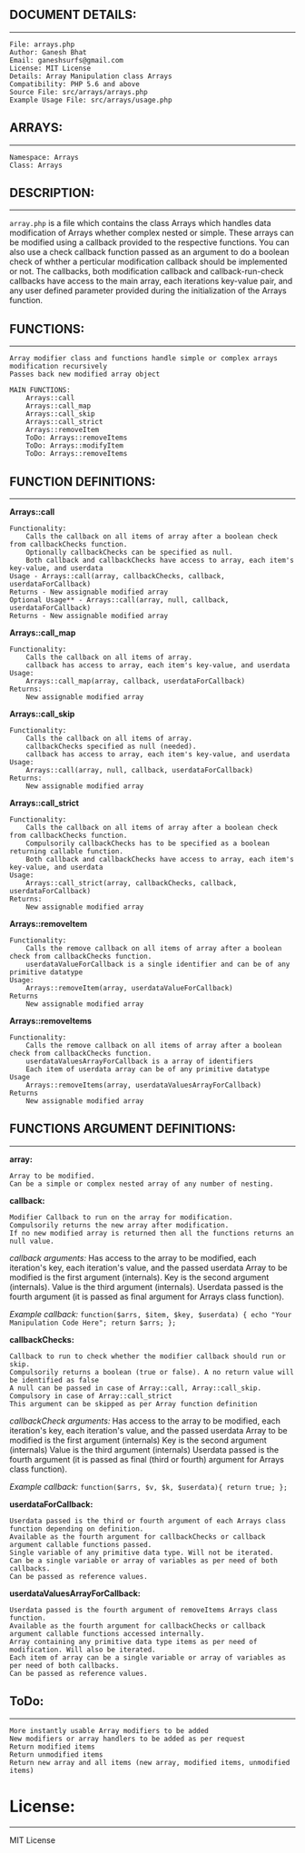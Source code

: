 ## DOCUMENT DETAILS:
--------------------

    File: arrays.php
    Author: Ganesh Bhat
    Email: ganeshsurfs@gmail.com 
    License: MIT License
    Details: Array Manipulation class Arrays
    Compatibility: PHP 5.6 and above
    Source File: src/arrays/arrays.php
    Example Usage File: src/arrays/usage.php


## ARRAYS:
---------

    Namespace: Arrays
    Class: Arrays


## DESCRIPTION:
---------------

`array.php` is a file which contains the class Arrays which handles data modification of Arrays whether complex nested or simple. These arrays can be modified using a callback provided to the respective functions. You can also use a check callback function passed as an argument to do a boolean check of whther a perticular modification callback should be implemented or not. The callbacks, both modification callback and callback-run-check callbacks have access to the main array, each iterations key-value pair, and any user defined parameter provided during the initialization of the Arrays function.  


## FUNCTIONS: 
-------------

    Array modifier class and functions handle simple or complex arrays modification recursively
    Passes back new modified array object
        
    MAIN FUNCTIONS: 
        Arrays::call
        Arrays::call_map
        Arrays::call_skip
        Arrays::call_strict
        Arrays::removeItem
        ToDo: Arrays::removeItems
        ToDo: Arrays::modifyItem
        ToDo: Arrays::removeItems


## FUNCTION DEFINITIONS:
------------------------


**Arrays::call**

    Functionality: 
        Calls the callback on all items of array after a boolean check from callbackChecks function. 
        Optionally callbackChecks can be specified as null. 
        Both callback and callbackChecks have access to array, each item's key-value, and userdata
    Usage - Arrays::call(array, callbackChecks, callback, userdataForCallback)
    Returns - New assignable modified array
    Optional Usage** - Arrays::call(array, null, callback, userdataForCallback)
    Returns - New assignable modified array


**Arrays::call_map**

    Functionality: 
        Calls the callback on all items of array. 
        callback has access to array, each item's key-value, and userdata
    Usage:
        Arrays::call_map(array, callback, userdataForCallback)
    Returns: 
        New assignable modified array
      
        
**Arrays::call_skip**

    Functionality: 
        Calls the callback on all items of array. 
        callbackChecks specified as null (needed). 
        callback has access to array, each item's key-value, and userdata
    Usage:
        Arrays::call(array, null, callback, userdataForCallback)
    Returns:
        New assignable modified array


**Arrays::call_strict**

    Functionality: 
        Calls the callback on all items of array after a boolean check from callbackChecks function. 
        Compulsorily callbackChecks has to be specified as a boolean returning callable function. 
        Both callback and callbackChecks have access to array, each item's key-value, and userdata
    Usage:
        Arrays::call_strict(array, callbackChecks, callback, userdataForCallback)
    Returns: 
        New assignable modified array


**Arrays::removeItem**

    Functionality: 
        Calls the remove callback on all items of array after a boolean check from callbackChecks function. 
        userdataValueForCallback is a single identifier and can be of any primitive datatype
    Usage:
        Arrays::removeItem(array, userdataValueForCallback)
    Returns
        New assignable modified array


**Arrays::removeItems**

    Functionality: 
        Calls the remove callback on all items of array after a boolean check from callbackChecks function. 
        userdataValuesArrayForCallback is a array of identifiers
        Each item of userdata array can be of any primitive datatype
    Usage
        Arrays::removeItems(array, userdataValuesArrayForCallback)
    Returns
        New assignable modified array


## FUNCTIONS ARGUMENT DEFINITIONS: 
----------------------------------


**array:** 

    Array to be modified.
    Can be a simple or complex nested array of any number of nesting.
        
        
**callback:**

    Modifier Callback to run on the array for modification. 
    Compulsorily returns the new array after modification. 
    If no new modified array is returned then all the functions returns an null value.
    
*callback arguments:*
    Has access to the array to be modified, each iteration's key, each iteration's value, and the passed userdata
    Array to be modified is the first argument (internals).
    Key is the second argument (internals).
    Value is the third argument (internals).
    Userdata passed is the fourth argument (it is passed as final argument for Arrays class function).


*Example callback:*
`function($arrs, $item, $key, $userdata) { echo "Your Manipulation Code Here"; return $arrs; };`
        
        
**callbackChecks:**

    Callback to run to check whether the modifier callback should run or skip.
    Compulsorily returns a boolean (true or false). A no return value will be identified as false
    A null can be passed in case of Array::call, Array::call_skip. Compulsory in case of Array::call_strict
    This argument can be skipped as per Array function definition

*callbackCheck arguments:*
    Has access to the array to be modified, each iteration's key, each iteration's value, and the passed userdata
    Array to be modified is the first argument (internals)
    Key is the second argument (internals)
    Value is the third argument (internals)
    Userdata passed is the fourth argument (it is passed as final (third or fourth) argument for Arrays class function).
 
*Example callback:*
`function($arrs, $v, $k, $userdata){ return true; };`
        
        
**userdataForCallback:**

    Userdata passed is the third or fourth argument of each Arrays class function depending on definition.
    Available as the fourth argument for callbackChecks or callback argument callable functions passed.
    Single variable of any primitive data type. Will not be iterated.
    Can be a single variable or array of variables as per need of both callbacks.
    Can be passed as reference values.
    
    
**userdataValuesArrayForCallback:**

    Userdata passed is the fourth argument of removeItems Arrays class function.
    Available as the fourth argument for callbackChecks or callback argument callable functions accessed internally.
    Array containing any primitive data type items as per need of modification. Will also be iterated.
    Each item of array can be a single variable or array of variables as per need of both callbacks.
    Can be passed as reference values.


## ToDo:
--------

    More instantly usable Array modifiers to be added
    New modifiers or array handlers to be added as per request
    Return modified items
    Return unmodified items
    Return new array and all items (new array, modified items, unmodified items)


# License: 
----------

MIT License
